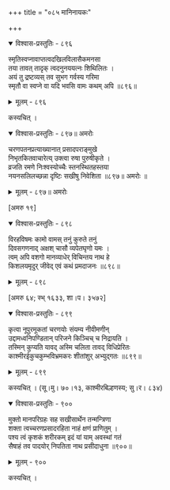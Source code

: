 +++
title = "०८५ मानिनायकः"

+++



<details open><summary>विश्वास-प्रस्तुतिः - ८९६</summary>

स्मृतिस्वप्नावाप्तत्वदखिलविलासैकमनसा   
तया तावत् तादृक् त्वदनुनययत्नः शिथिलितः ।  
अयं तु द्रष्टव्यस् तव सुभग गर्वस्य गरिमा  
स्मृतौ वा स्वप्ने वा यदि भवसि वामः कथम् अपि ॥८९६॥
</details>

<details><summary>मूलम् - ८९६</summary>

स्मृतिस्वप्नावाप्तत्वदखिलविलासैकमनसा   
तया तावत् तादृक् त्वदनुनययत्नः शिथिलितः ।  
अयं तु द्रष्टव्यस् तव सुभग गर्वस्य गरिमा  
स्मृतौ वा स्वप्ने वा यदि भवसि वामः कथम् अपि ॥८९६॥
</details>


कस्यचित् ।  



<details open><summary>विश्वास-प्रस्तुतिः - ८९७॥ अमरोः </summary>

चरणपतनप्रत्याख्यानात् प्रसादपराङ्मुखे  
निभृतकितवाचारेत्य् उक्त्वा रुषा पुरुषीकृते ।  
व्रजति रमणे निःश्वस्योच्चैः स्तनस्थितहस्तया  
नयनसलिलच्छन्ना दृष्टिः सखीषु निवेशिता ॥८९७॥ अमरोः ॥
</details>

<details><summary>मूलम् - ८९७॥ अमरोः </summary>

चरणपतनप्रत्याख्यानात् प्रसादपराङ्मुखे  
निभृतकितवाचारेत्य् उक्त्वा रुषा पुरुषीकृते ।  
व्रजति रमणे निःश्वस्योच्चैः स्तनस्थितहस्तया  
नयनसलिलच्छन्ना दृष्टिः सखीषु निवेशिता ॥८९७॥ अमरोः ॥
</details>


[अमरु १९]  



<details open><summary>विश्वास-प्रस्तुतिः - ८९८</summary>

विरहविषमः कामो वामस् तनुं कुरुते तनुं  
दिवसगणनाद् अक्षश् चासौ व्यपेतघृणो यमः ।  
त्वम् अपि वशगो मानव्याधेर् विचिन्तय नाथ हे  
किशलयमृदुर् जीवेद् एवं कथं प्रमदाजनः ॥८९८॥
</details>

<details><summary>मूलम् - ८९८</summary>

विरहविषमः कामो वामस् तनुं कुरुते तनुं  
दिवसगणनाद् अक्षश् चासौ व्यपेतघृणो यमः ।  
त्वम् अपि वशगो मानव्याधेर् विचिन्तय नाथ हे  
किशलयमृदुर् जीवेद् एवं कथं प्रमदाजनः ॥८९८॥
</details>


[अमरु ६४; स्भ् १६३३, शा।प। ३५७२]  



<details open><summary>विश्वास-प्रस्तुतिः - ८९९</summary>

कृत्वा नूपुरमूकतां चरणयोः संयम्य नीवीमणीन्  
उद्दामध्वनिपण्डितान् परिजने किञ्चिच् च निद्रायति ।  
तस्मिन् कुप्यति यावद् अस्मि चलिता तावद् विधिप्रेरितः   
काश्मीरईकुचकुम्भविभ्रमकरः शीतांशुर् अभ्युद्गतः ॥८९९॥
</details>

<details><summary>मूलम् - ८९९</summary>

कृत्वा नूपुरमूकतां चरणयोः संयम्य नीवीमणीन्  
उद्दामध्वनिपण्डितान् परिजने किञ्चिच् च निद्रायति ।  
तस्मिन् कुप्यति यावद् अस्मि चलिता तावद् विधिप्रेरितः   
काश्मीरईकुचकुम्भविभ्रमकरः शीतांशुर् अभ्युद्गतः ॥८९९॥
</details>


कस्यचित् । (सू।मु। ७०।१३, काश्मीरबिल्हणस्य; सु।र। ८३४)  



<details open><summary>विश्वास-प्रस्तुतिः - ९००</summary>

मुक्तो मानपरिग्रहः सह सखीसार्थेन तन्मन्त्रिणा  
शक्ता त्वच्चरणप्रसादरहिता नाहं क्षणं प्राणितुम् ।  
पश्य त्वं कृशकं शरीरकम् इदं यां याम् अवस्थां गतं  
सैषाहं तव पादयोर् निपतिता नाथ प्रसीदाधुना ॥९००॥
</details>

<details><summary>मूलम् - ९००</summary>

मुक्तो मानपरिग्रहः सह सखीसार्थेन तन्मन्त्रिणा  
शक्ता त्वच्चरणप्रसादरहिता नाहं क्षणं प्राणितुम् ।  
पश्य त्वं कृशकं शरीरकम् इदं यां याम् अवस्थां गतं  
सैषाहं तव पादयोर् निपतिता नाथ प्रसीदाधुना ॥९००॥
</details>


कस्यचित् ।  